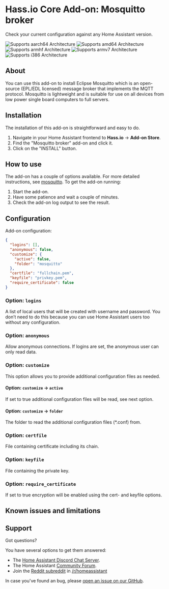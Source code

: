# Hass.io Core Add-on: Mosquitto broker

Check your current configuration against any Home Assistant version.

![Supports aarch64 Architecture][aarch64-shield] ![Supports amd64 Architecture][amd64-shield] ![Supports armhf Architecture][armhf-shield] ![Supports armv7 Architecture][armv7-shield] ![Supports i386 Architecture][i386-shield]

## About

You can use this add-on to install Eclipse Mosquitto which is an open-source (EPL/EDL licensed) message broker that implements the MQTT protocol. Mosquitto is lightweight and is suitable for use on all devices from low power single board computers to full servers.

## Installation

The installation of this add-on is straightforward and easy to do.

1. Navigate in your Home Assistant frontend to **Hass.io** -> **Add-on Store**.
2. Find the "Mosquitto broker" add-on and click it.
3. Click on the "INSTALL" button.

## How to use

The add-on has a couple of options available. For more detailed instructions, see [mosquitto]. To get the add-on running:

1. Start the add-on.
2. Have some patience and wait a couple of minutes.
3. Check the add-on log output to see the result.

## Configuration

Add-on configuration:

```json
{
  "logins": [],
  "anonymous": false,
  "customize": {
    "active": false,
    "folder": "mosquitto"
  },
  "certfile": "fullchain.pem",
  "keyfile": "privkey.pem",
  "require_certificate": false
}
```

### Option: `logins`

A list of local users that will be created with username and password. You don’t need to do this because you can use Home Assistant users too without any configuration.

### Option: `anonymous`

Allow anonymous connections. If logins are set, the anonymous user can only read data.

### Option: `customize`

This option allows you to provide additional configuration files as needed.

#### Option: `customize` -> `active`

If set to true additional configuration files will be read, see next option.

#### Option: `customize` -> `folder`

The folder to read the  additional configuration files (*.conf) from.

### Option: `certfile`

File containing certificate including its chain.

### Option: `keyfile`

File containing the private key.

### Option: `require_certificate`

If set to true encryption will be enabled using the cert- and keyfile options.

## Known issues and limitations

## Support

Got questions?

You have several options to get them answered:

- The [Home Assistant Discord Chat Server][discord].
- The Home Assistant [Community Forum][forum].
- Join the [Reddit subreddit][reddit] in [/r/homeassistant][reddit]

In case you've found an bug, please [open an issue on our GitHub][issue].

[aarch64-shield]: https://img.shields.io/badge/aarch64-yes-green.svg
[amd64-shield]: https://img.shields.io/badge/amd64-yes-green.svg
[armhf-shield]: https://img.shields.io/badge/armhf-yes-green.svg
[armv7-shield]: https://img.shields.io/badge/armv7-yes-green.svg
[discord]: https://discord.gg/c5DvZ4e
[forum]: https://community.home-assistant.io
[i386-shield]: https://img.shields.io/badge/i386-yes-green.svg
[issue]: https://github.com/home-assistant/hassio-addons/issues
[reddit]: https://reddit.com/r/homeassistant
[repository]: https://github.com/hassio-addons/repository
[mosquitto]: https://www.home-assistant.io/addons/mosquitto/
